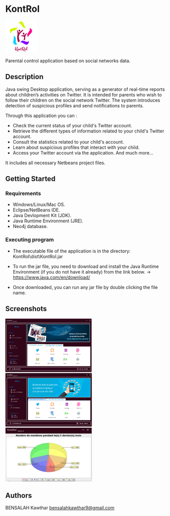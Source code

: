 
# KontRol

![alt text](https://raw.githubusercontent.com/kawthar-bensalah/KontRol/master/rsz_11logo.png)


Parental control application based on social networks data. 

## Description

Java swing Desktop application, serving as a generator of real-time reports about children’s activities on Twitter. It is intended for parents who wish to follow their children on the social network Twitter. The system introduces detection of suspicious profiles and send notifications to parents. 

Through this application you can :

   - Check the current status of your child's Twitter account.
   - Retrieve the different types of information related to your child's Twitter account.
   - Consult the statistics related to your child's account. 
   - Learn about suspicious profiles that interact with your child.
   - Access your Twitter account via the application.
     And much more...
   
It includes all necessary Netbeans project files. 

## Getting Started

### Requirements

* Windows/Linux/Mac OS.
* Eclipse/NetBeans IDE.
* Java Devlopment Kit (JDK).
* Java Runtime Environment (JRE).
* Neo4j database.

### Executing program

* The executable file of the application is in the directory: KontRol\dist\KontRol.jar

* To run the jar file, you need to download and install the Java Runtime Environment (if you do not have it already) from the link below.
  ->  https://www.java.com/en/download/
  
* Once downloaded, you can run any jar file by double clicking the file name.
  
## Screenshots

<p float="left">
<img src="https://raw.githubusercontent.com/kawthar-bensalah/KontRol/master/screen3.PNG" width="270" height="167" /> <img src="https://raw.githubusercontent.com/kawthar-bensalah/KontRol/master/screen4.PNG" width="270" height="167" /> <img src="https://raw.githubusercontent.com/kawthar-bensalah/KontRol/master/screen5.PNG"  width="270" height="167" />
 </p>

## Authors

BENSALAH Kawthar 
bensalahkawthar9@gmail.com

